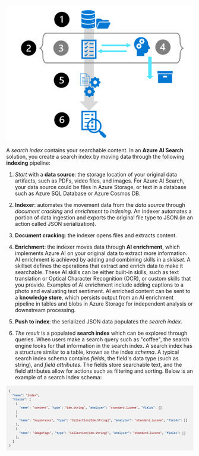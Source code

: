 ![A screenshot showing the process of data moving from a data source to a search index. The process is automated by an indexer.](../media/data-indexing-process-1.png)

A *search index* contains your searchable content. In an **Azure AI Search** solution, you create a search index by moving data through the following **indexing** pipeline: 

1. *Start* with a **data source**: the storage location of your original data artifacts, such as PDFs, video files, and images. For Azure AI Search, your data source could be files in Azure Storage, or text in a database such as Azure SQL Database or Azure Cosmos DB.

1. **Indexer**: automates the movement data from the *data source* through *document cracking* and *enrichment* to *indexing*. An indexer automates a portion of data ingestion and exports the original file type to JSON (in an action called JSON serialization).

1. **Document cracking**: the indexer opens files and extracts content.  

1. **Enrichment**: the indexer moves data through **AI enrichment**, which implements Azure AI on your original data to extract more information. AI enrichment is achieved by adding and combining skills in a *skillset*. A skillset defines the operations that extract and enrich data to make it searchable. These AI skills can be either built-in skills, such as text translation or Optical Character Recognition (OCR), or custom skills that you provide. Examples of AI enrichment include adding captions to a photo and evaluating text sentiment. AI enriched content can be sent to a **knowledge store**, which persists output from an AI enrichment pipeline in tables and blobs in Azure Storage for independent analysis or downstream processing.  

1. **Push to index**: the serialized JSON data populates the *search index*.

1. *The result* is a populated **search index** which can be explored through queries. When users make a search query such as "coffee", the search engine looks for that information in the search index. A search index has a structure similar to a table, known as the index *schema*. A typical search index schema contains *fields*, the field's data type (such as string), and *field attributes*. The fields store searchable text, and the field attributes allow for actions such as filtering and sorting. Below is an example of a search index schema: 

![A screenshot of the structure of an index schema in json including key phrases and image tags.](../media/json-index-example.png)
